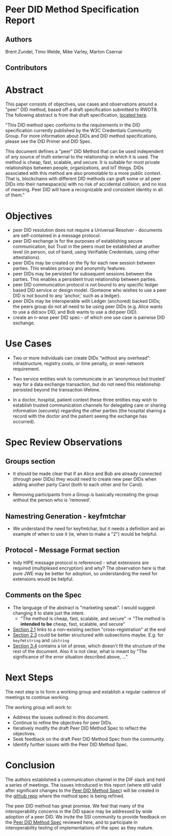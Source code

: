 # Peer DID Method Specification Report

## Authors
  Brent Zundel,
  Timo Welde,
  Mike Varley,
  Marton Csernai

## Contributors

# Abstract

This paper consists of objectives, use cases and observations around a "peer"
DID method, based off a draft specification submitted to RWOT8. The following
abstract is from that draft specification,
[located here](https://dhh1128.github.io/peer-did-method-spec/index.html).

"This DID method spec conforms to the requirements in the DID specification
currently published by the W3C Credentials Community Group. For more information
about DIDs and DID method specifications, please see the DID Primer and DID
Spec.

This document defines a "peer" DID Method that can be used independent of any
source of truth external to the relationship in which it is used. The method is
cheap, fast, scalable, and secure. It is suitable for most private relationships
between people, organizations, and IoT things. DIDs associated with this method
are also promotable to a more public context. That is, blockchains with
different DID methods can graft some or all peer DIDs into their namespace(s)
with no risk of accidental collision, and no loss of meaning. Peer DID will have
a recognizable and consistent identity in all of them."


# Objectives
- peer DID resolution does not require a Universal Resolver - documents are
self-contained in a message protocol.
- peer DID exchange is for the purposes of establishing secure communication,
but Trust in the peers must be established at another level (in person, out of
band, using Verifiable Credentials, using other attestations).
- peer DIDs may be created on the fly for each new session between parties. This
enables privacy and anonymity features.
- peer DIDs may be persisted for subsequent sessions between the parties. This
enables a persistent trust relationship between parties.
- peer DID communication protocol is not bound to any specific ledger based DID
service or design model. (Someone who wishes to use a peer DID is not bound to
any 'anchor,' such as a ledger).
- peer DIDs may be interoperable with Ledger (anchored) backed DIDs; the peers
group do not all need to be using peer DIDs (e.g. Alice wants to use a did:sov
DID, and Bob wants to use a did:peer DID).
- create an n-wise peer DID spec - of which one use case is pairwise DID
exchange.

# Use Cases

- Two or more individuals can create DIDs “without any overhead”: infrastructure,
registry costs, or time penalty, or even network requirement.

- Two service entities wish to communicate in an ‘anonymous but trusted’ way for a
data exchange transaction, but do not need this relationship persisted beyond
the transaction lifetime.

- In a doctor, hospital, patient context these three entities may wish to
establish trusted communication channels for delegating care or sharing
information (securely) regarding the other parties (the hospital sharing a
record with the doctor and the patient seeing the exchange has occurred).

# Spec Review Observations

## Groups section
- It should be made clear that if an Alice and Bob are already connected
(through peer DIDs) they would need to create new peer DIDs when adding another
party Carol (both to each other and for Carol).

- Removing participants from a Group is basically recreating the group without
the person who is 'removed'.

## Namestring Generation - keyfmtchar
- We understand the need for keyfmtchar, but it needs a definition and an
example of when to use it (ie, when to make a "2") would be helpful.

## Protocol - Message Format section

- Indy HIPE message protocol is referenced - what extensions are required
(multiplexed encryption) and why? The observation here is that pure JWE may be
better for adoption, so understanding the need for extensions would be helpful.

## Comments on the Spec
- The language of the abstract is "marketing speak". I would suggest changing it
to state just the intent.
  - "The method is cheap, fast, scalable, and secure" -> "The method is
  **intended to be** cheap, fast, scalable, and secure"
- [Section 2.1](https://dhh1128.github.io/peer-did-method-spec/index.html#namestring)
links to a non-existing section "cross-registration" at the end
- [Section 2.3](https://dhh1128.github.io/peer-did-method-spec/index.html#namespace-specific-identifier-nsi)
could be better structured with subsections maybe. E.g. for `keyfmtstring` and
`idstring`
- [Section 3.4](https://dhh1128.github.io/peer-did-method-spec/index.html#cooperative-synchronization)
contains a lot of prose, which doesn't fit the structure of the rest of the
document. Also it is not clear, what is meant by "The significance of the error
situation described above, ..."

# Next Steps

The next step is to form a working group and establish a regular cadence of
meetings to continue working.

The working group will work to:
- Address the issues outlined in this document.
- Continue to refine the objectives for peer DIDs.
- Iteratively modify the draft Peer DID Method Spec to reflect the objectives.
- Seek feedback on the draft Peer DID Method Spec from the community.
- Identify further issues with the Peer DID Method Spec.

# Conclusion

The authors established a communication channel in the DIF slack and held a
series of meetings. The issues introduced in this report (where still valid
after significant changes to the
[Peer DID Method Spec](https://dhh1128.github.io/peer-did-method-spec/index.html))
will be created in the
[github repo](https://github.com/dhh1128/peer-did-method-spec) where the method
spec is being refined.

The peer DID method has great promise. We feel that many of the interoperability
concerns in the DID space may be addressed by wide adoption of a peer DID.
We invite the SSI community to provide feedback on the
[Peer DID Method Spec](https://dhh1128.github.io/peer-did-method-spec/index.html)
reviewed here, and to participate in interoperability testing of implementations
of the spec as they mature.